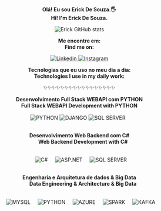 <div align="center">
  <p><b>Olá! Eu sou Erick De Souza.🖐️</b><br>  
  <b>Hi! I'm Erick De Souza.</b><br></p>

  <img src="https://github-readme-stats.vercel.app/api?username=ErickDeSouza567&show_icons=true&theme=tokyonight" alt="Erick GitHub stats" />

  <p><b>Me encontre em:</b><br>  
  <b>Find me on:</b></p>

  <a href="https://www.linkedin.com/in/erick-de-souza-245b09191/">
    <img src="https://img.shields.io/badge/LinkedIn-0077B5?style=for-the-badge&logo=linkedin&logoColor=white" alt="Linkedin" />
  </a>
  <a href="https://www.instagram.com/erick_x22/">
    <img src="https://img.shields.io/badge/Instagram-E4405F?style=for-the-badge&logo=instagram&logoColor=white" alt="Instagram" />
  </a>

  <p><b>Tecnologias que eu uso no meu dia a dia:</b><br>  
  <b>Technologies I use in my daily work:</b></p>

  <p>✨✨✨✨✨✨✨✨✨✨✨✨✨✨✨✨✨</p>

  <p><b>Desenvolvimento Full Stack WEBAPI com PYTHON</b><br>  
  <b>Full Stack WEBAPI Development with PYTHON </b></p>
  <div style="display: inline_block;">
    <img align="center" alt="PYTHON" src="https://img.shields.io/badge/Python-3776AB?style=for-the-badge&logo=python&logoColor=white" />
    <img align="center" alt="DJANGO" src="https://img.shields.io/badge/Django-092E20?style=for-the-badge&logo=django&logoColor=white" />
    <img align="center" alt="SQL SERVER" src="https://img.shields.io/badge/Microsoft%20SQL%20Server-CC2927?style=for-the-badge&logo=microsoft-sql-server&logoColor=white" />
  </div><br/>

  <p><b>Desenvolvimento Web Backend com C#</b><br>  
  <b>Web Backend Development with C#</b></p>
  <div style="display: inline_block;">
    <img align="center" alt="C#" src="https://img.shields.io/badge/C%23-239120?style=for-the-badge&logo=c-sharp&logoColor=white" />
    <img align="center" alt="ASP.NET" src="https://img.shields.io/badge/ASP.NET-5C2D91?style=for-the-badge&logo=asp.net&logoColor=white" />
    <img align="center" alt="SQL SERVER" src="https://img.shields.io/badge/Microsoft%20SQL%20Server-CC2927?style=for-the-badge&logo=microsoft-sql-server&logoColor=white" />
  </div><br/>

  <p><b>Engenharia e Arquitetura de dados & Big Data</b><br>  
  <b>Data Engineering & Architecture & Big Data </b></p>
  <div style="display: inline_block;">
    <img align="center" alt="MYSQL" src="https://img.shields.io/badge/MySQL-00000F?style=for-the-badge&logo=mysql&logoColor=white" />
    <img align="center" alt="PYTHON" src="https://img.shields.io/badge/Python-3776AB?style=for-the-badge&logo=python&logoColor=white" />
    <img align="center" alt="AZURE" src="https://img.shields.io/badge/Azure-0078D4?style=for-the-badge&logo=microsoft-azure&logoColor=white" />
    <img align="center" alt="SPARK" src="https://img.shields.io/badge/Apache%20Spark-FDEE21?style=flat-square&logo=apachespark&logoColor=black" />
    <img align="center" alt="KAFKA" src="https://img.shields.io/badge/Apache%20Kafka-231F20?style=for-the-badge&logo=apachekafka&logoColor=white" />
  </div><br/>
</div>
